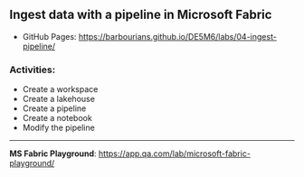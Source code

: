## Ingest data with a pipeline in Microsoft Fabric
- GitHub Pages: https://barbourians.github.io/DE5M6/labs/04-ingest-pipeline/

### Activities:
- Create a workspace
- Create a lakehouse
- Create a pipeline
- Create a notebook
- Modify the pipeline

<hr>

**MS Fabric Playground**: https://app.qa.com/lab/microsoft-fabric-playground/
